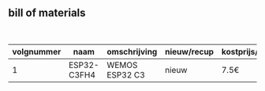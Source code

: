## bill of materials
<br />

|volgnummer|naam|omschrijving|nieuw/recup|kostprijs/stuk|aantal|subtotaal|
|----------|----|------------|-----------|---------|------|---------|
|         1| ESP32-C3FH4 |  WEMOS ESP32 C3   |nieuw|   7.5€           |   1   |      1   |
